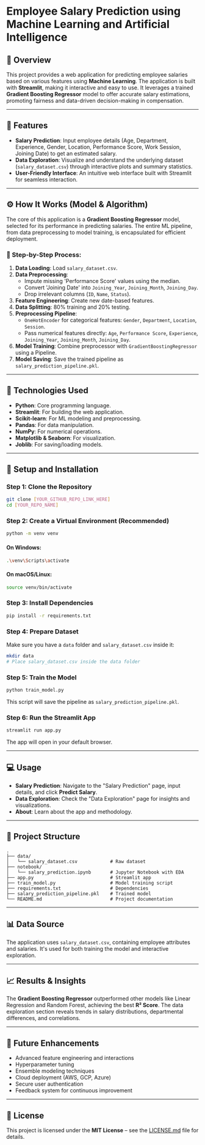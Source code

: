 # Employee Salary Prediction using Machine Learning and Artificial Intelligence

## 📌 Overview

This project provides a web application for predicting employee salaries based on various features using **Machine Learning**. The application is built with **Streamlit**, making it interactive and easy to use. It leverages a trained **Gradient Boosting Regressor** model to offer accurate salary estimations, promoting fairness and data-driven decision-making in compensation.

---

## 🚀 Features

- **Salary Prediction**: Input employee details (Age, Department, Experience, Gender, Location, Performance Score, Work Session, Joining Date) to get an estimated salary.
- **Data Exploration**: Visualize and understand the underlying dataset (`salary_dataset.csv`) through interactive plots and summary statistics.
- **User-Friendly Interface**: An intuitive web interface built with Streamlit for seamless interaction.

---

## ⚙️ How It Works (Model & Algorithm)

The core of this application is a **Gradient Boosting Regressor** model, selected for its performance in predicting salaries. The entire ML pipeline, from data preprocessing to model training, is encapsulated for efficient deployment.

### 🔄 Step-by-Step Process:

1. **Data Loading**: Load `salary_dataset.csv`.
2. **Data Preprocessing**:
   - Impute missing 'Performance Score' values using the median.
   - Convert 'Joining Date' into `Joining_Year`, `Joining_Month`, `Joining_Day`.
   - Drop irrelevant columns (`ID`, `Name`, `Status`).
3. **Feature Engineering**: Create new date-based features.
4. **Data Splitting**: 80% training and 20% testing.
5. **Preprocessing Pipeline**:
   - `OneHotEncoder` for categorical features: `Gender`, `Department`, `Location`, `Session`.
   - Pass numerical features directly: `Age`, `Performance Score`, `Experience`, `Joining_Year`, `Joining_Month`, `Joining_Day`.
6. **Model Training**: Combine preprocessor with `GradientBoostingRegressor` using a Pipeline.
7. **Model Saving**: Save the trained pipeline as `salary_prediction_pipeline.pkl`.

---

## 🧰 Technologies Used

- **Python**: Core programming language.
- **Streamlit**: For building the web application.
- **Scikit-learn**: For ML modeling and preprocessing.
- **Pandas**: For data manipulation.
- **NumPy**: For numerical operations.
- **Matplotlib & Seaborn**: For visualization.
- **Joblib**: For saving/loading models.

---

## 🔧 Setup and Installation

### Step 1: Clone the Repository
```bash
git clone [YOUR_GITHUB_REPO_LINK_HERE]
cd [YOUR_REPO_NAME]
````

### Step 2: Create a Virtual Environment (Recommended)

```bash
python -m venv venv
```

#### On Windows:

```bash
.\venv\Scripts\activate
```

#### On macOS/Linux:

```bash
source venv/bin/activate
```

### Step 3: Install Dependencies

```bash
pip install -r requirements.txt
```

### Step 4: Prepare Dataset

Make sure you have a `data` folder and `salary_dataset.csv` inside it:

```bash
mkdir data
# Place salary_dataset.csv inside the data folder
```

### Step 5: Train the Model

```bash
python train_model.py
```

This script will save the pipeline as `salary_prediction_pipeline.pkl`.

### Step 6: Run the Streamlit App

```bash
streamlit run app.py
```

The app will open in your default browser.

---

## 💻 Usage

* **Salary Prediction**: Navigate to the "Salary Prediction" page, input details, and click **Predict Salary**.
* **Data Exploration**: Check the "Data Exploration" page for insights and visualizations.
* **About**: Learn about the app and methodology.

---

## 📁 Project Structure

```
.
├── data/
│   └── salary_dataset.csv            # Raw dataset
├── notebook/
│   └── salary_prediction.ipynb       # Jupyter Notebook with EDA
├── app.py                            # Streamlit app
├── train_model.py                    # Model training script
├── requirements.txt                  # Dependencies
├── salary_prediction_pipeline.pkl    # Trained model
└── README.md                         # Project documentation
```

---

## 📊 Data Source

The application uses `salary_dataset.csv`, containing employee attributes and salaries. It's used for both training the model and interactive exploration.

---

## 📈 Results & Insights

The **Gradient Boosting Regressor** outperformed other models like Linear Regression and Random Forest, achieving the best **R² Score**. The data exploration section reveals trends in salary distributions, departmental differences, and correlations.

---

## 🌱 Future Enhancements

* Advanced feature engineering and interactions
* Hyperparameter tuning
* Ensemble modeling techniques
* Cloud deployment (AWS, GCP, Azure)
* Secure user authentication
* Feedback system for continuous improvement

---

## 📝 License

This project is licensed under the **MIT License** – see the [LICENSE.md](LICENSE.md) file for details.
